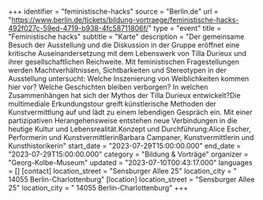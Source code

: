 +++
identifier = "feministische-hacks"
source = "Berlin.de"
url = "https://www.berlin.de/tickets/bildung-vortraege/feministische-hacks-492f027c-59ed-4719-b938-4fc58711806f/"
type = "event"
title = "Feministische hacks"
subtitle = "Karte"
description = "Der gemeinsame Besuch der Ausstellung und die Diskussion in der Gruppe eröffnet eine kritische Auseinandersetzung mit dem Lebenswerk von Tilla Durieux und ihrer gesellschaftlichen Reichweite. Mit feministischen Fragestellungen werden Machtverhältnissen, Sichtbarkeiten und Stereotypen in der Ausstellung untersucht: Welche Inszenierung von Weiblichkeiten kommen hier vor? Welche Geschichten bleiben verborgen? In welchen Zusammenhängen hat sich der Mythos der Tilla Durieux entwickelt?Die multimediale Erkundungstour greift künstlerische Methoden der Kunstvermittlung auf und lädt zu einem lebendigen Gespräch ein. Mit einer partizipativen Herangehensweise entstehen neue Verbindungen in die heutige Kultur und Lebensrealität.Konzept und Durchführung:Alice Escher, Performerin und KunstvermittlerinBarbara Campaner, Kunstvermittlerin und Kunsthistorikerin"
start_date = "2023-07-29T15:00:00.000"
end_date = "2023-07-29T15:00:00.000"
category = "Bildung & Vorträge"
organizer = "Georg-Kolbe-Museum"
updated = "2023-07-10T00:43:17.000"
languages = []
[contact]
location_street = "Sensburger Allee 25"
location_city = " 14055 Berlin-Charlottenburg"
[location]
location_street = "Sensburger Allee 25"
location_city = " 14055 Berlin-Charlottenburg"
+++